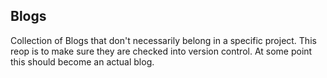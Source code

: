 ## Blogs

Collection of Blogs that don't necessarily belong in a specific project. This reop is to make sure they are checked into version control. At some point this should become an actual blog.
